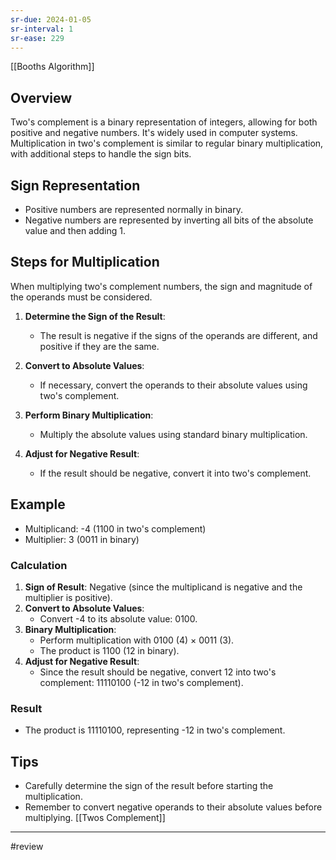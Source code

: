 ```yaml
---
sr-due: 2024-01-05
sr-interval: 1
sr-ease: 229
---
```


[[Booths Algorithm]]
## Overview

Two's complement is a binary representation of integers, allowing for both positive and negative numbers. It's widely used in computer systems. Multiplication in two's complement is similar to regular binary multiplication, with additional steps to handle the sign bits.

## Sign Representation

- Positive numbers are represented normally in binary.
- Negative numbers are represented by inverting all bits of the absolute value and then adding 1.

## Steps for Multiplication

When multiplying two's complement numbers, the sign and magnitude of the operands must be considered.

1. **Determine the Sign of the Result**:
    
    - The result is negative if the signs of the operands are different, and positive if they are the same.
2. **Convert to Absolute Values**:
    
    - If necessary, convert the operands to their absolute values using two's complement.
3. **Perform Binary Multiplication**:
    
    - Multiply the absolute values using standard binary multiplication.
4. **Adjust for Negative Result**:
    
    - If the result should be negative, convert it into two's complement.

## Example

- Multiplicand: -4 (1100 in two's complement)
- Multiplier: 3 (0011 in binary)

### Calculation

1. **Sign of Result**: Negative (since the multiplicand is negative and the multiplier is positive).
2. **Convert to Absolute Values**:
    - Convert -4 to its absolute value: 0100.
3. **Binary Multiplication**:
    - Perform multiplication with 0100 (4) × 0011 (3).
    - The product is 1100 (12 in binary).
4. **Adjust for Negative Result**:
    - Since the result should be negative, convert 12 into two's complement: 11110100 (-12 in two's complement).

### Result

- The product is 11110100, representing -12 in two's complement.

## Tips

- Carefully determine the sign of the result before starting the multiplication.
- Remember to convert negative operands to their absolute values before multiplying.
[[Twos Complement]]

---
#review